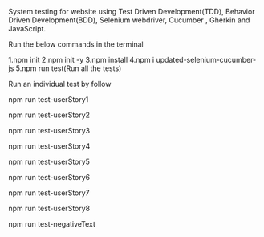 System testing for website using Test Driven Development(TDD), Behavior Driven Development(BDD), Selenium webdriver, Cucumber , Gherkin and JavaScript.

Run the below commands in the terminal

1.npm init
2.npm init -y
3.npm install
4.npm i updated-selenium-cucumber-js
5.npm run test(Run all the tests)

Run an individual test by follow

npm run test-userStory1

npm run test-userStory2

npm run test-userStory3

npm run test-userStory4

npm run test-userStory5

npm run test-userStory6

npm run test-userStory7

npm run test-userStory8

npm run test-negativeText
